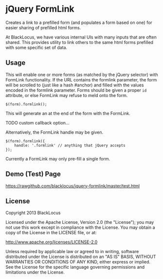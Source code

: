 jQuery FormLink
=================
Creates a link to a prefilled form (and populates a form based on one) for easier sharing of prefilled html forms.

At BlackLocus, we have various internal UIs with many inputs that are often shared. This provides
utility to link others to the same html forms prefilled with some specific set of data.



Usage
-----
This will enable one or more forms (as matched by the jQuery selector) with FormLink functionality. If the URL contains
the formlink parameter, the form will be scrolled to (just like a hash #anchor) and filled with the values encoded
in the formlink parameter. Forms should be given a proper `id` attribute, or else FormLink may refuse to meld onto the
form.

    $(form).formlink();

This will generate an <a> at the end of the form with the FormLink.

TODO custom callback option...

Alternatively, the FormLink handle may be given.

    $(form).formlink({
        handle: '.formlink' // anything that jQuery accepts
    });

Currently a FormLink may only pre-fill a single form.


Demo (Test) Page
----------------

https://rawgithub.com/blacklocus/jquery-formlink/master/test.html


License
-------
Copyright 2013 BlackLocus

Licensed under the Apache License, Version 2.0 (the "License"); you may not use this work except in compliance with the
License. You may obtain a copy of the License in the LICENSE file, or at:

http://www.apache.org/licenses/LICENSE-2.0

Unless required by applicable law or agreed to in writing, software distributed under the License is distributed on an
"AS IS" BASIS, WITHOUT WARRANTIES OR CONDITIONS OF ANY KIND, either express or implied. See the License for the specific
language governing permissions and limitations under the License.
